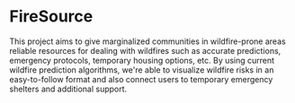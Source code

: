 # FireSource
This project aims to give marginalized communities in wildfire-prone areas reliable resources for dealing with wildfires such as accurate predictions, emergency protocols, temporary housing options, etc. By using current wildfire prediction algorithms, we're able to visualize wildfire risks in an easy-to-follow format and also connect users to temporary emergency shelters and additional support.
